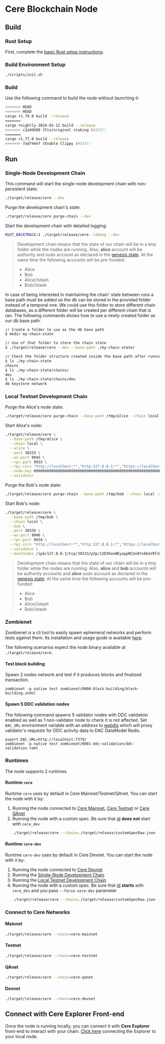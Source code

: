 # Cere Blockchain Node

## Build

### Rust Setup

First, complete the [basic Rust setup instructions](./docs/rust-setup.md).

### Build Environment Setup

```sh
./scripts/init.sh
```

### Build

Use the following command to build the node without launching it:

```sh
<<<<<<< HEAD
<<<<<<< HEAD
cargo +1.79.0 build --release
=======
cargo +nightly-2024-03-12 build --release
>>>>>>> c2a9d508 (Fix/original staking (#322))
=======
cargo +1.77.0 build --release
>>>>>>> 7ad744e7 (Enable Clippy (#324))
```

## Run

### Single-Node Development Chain

This command will start the single-node development chain with non-persistent state:

```bash
./target/release/cere --dev
```

Purge the development chain's state:

```bash
./target/release/cere purge-chain --dev
```

Start the development chain with detailed logging:

```bash
RUST_BACKTRACE=1 ./target/release/cere -ldebug --dev
```

> Development chain means that the state of our chain will be in a tmp folder while the nodes are
> running. Also, **alice** account will be authority and sudo account as declared in the
> [genesis state](https://github.com/Cerebellum-Network/blockchain-node/blob/dev/node/service/src/chain_spec.rs#L241).
> At the same time the following accounts will be pre-funded:
> - Alice
> - Bob
> - Alice//stash
> - Bob//stash

In case of being interested in maintaining the chain' state between runs a base path must be added
so the db can be stored in the provided folder instead of a temporal one. We could use this folder
to store different chain databases, as a different folder will be created per different chain that
is ran. The following commands shows how to use a newly created folder as our db base path.

```bash
// Create a folder to use as the db base path
$ mkdir my-chain-state

// Use of that folder to store the chain state
$ ./target/release/cere --dev --base-path ./my-chain-state/

// Check the folder structure created inside the base path after running the chain
$ ls ./my-chain-state
chains
$ ls ./my-chain-state/chains/
dev
$ ls ./my-chain-state/chains/dev
db keystore network
```

### Local Testnet Development Chain
Purge the Alice's node state:
```bash
./target/release/cere purge-chain --base-path /tmp/alice --chain local -y
```
Start Alice's node:
```bash
./target/release/cere \
  --base-path /tmp/alice \
  --chain local \
  --alice \
  --port 30333 \
  --ws-port 9945 \
  --rpc-port 9933 \
  --rpc-cors "http://localhost:*","http:127.0.0.1:*","https://localhost:*","https:127.0.0.1:*","https://explorer.cere.network","https://polkadot.js.org" \
  --node-key 0000000000000000000000000000000000000000000000000000000000000001 \
  --validator
```
Purge the Bob's node state:
```bash
./target/release/cere purge-chain --base-path /tmp/bob --chain local -y
```
Start Bob's node:
```bash
./target/release/cere \
  --base-path /tmp/bob \
  --chain local \
  --bob \
  --port 30334 \
  --ws-port 9946 \
  --rpc-port 9934 \
  --rpc-cors "http://localhost:*","http:127.0.0.1:*","https://localhost:*","https:127.0.0.1:*","https://explorer.cere.network","https://polkadot.js.org" \
  --validator \
  --bootnodes /ip4/127.0.0.1/tcp/30333/p2p/12D3KooWEyoppNCUx8Yx66oV9fJnriXwCcXwDDUA2kj6vnc6iDEp
```

> Development chain means that the state of our chain will be in a tmp folder while the nodes are
> running. Also, **alice** and **bob** accounts will be authority accounts and **alice** sudo account as declared in the
> [genesis state](https://github.com/Cerebellum-Network/blockchain-node/blob/dev/node/service/src/chain_spec.rs#279).
> At the same time the following accounts will be pre-funded:
> - Alice
> - Bob
> - Alice//stash
> - Bob//stash

### Zombienet

Zombienet is a cli tool to easily spawn ephemeral networks and perform tests against them. Its installation and usage guide is available [here](https://github.com/paritytech/zombienet#usage).

The following scenarios expect the node binary available at `./target/release/cere`.

#### Test block building

Spawn 2 nodes network and test if it produces blocks and finalized transaction.

```console
zombienet -p native test zombienet/0000-block-building/block-building.zndsl
```

#### Spawn 5 DDC validation nodes

The following command spawns 5 validator nodes with DDC validation enabled as well as 1 non-validator node to check it is not affected. Set `DAC_URL` environment variable with an address to [webdis](https://webd.is/) which will proxy validator's requests for DDC activity data to DAC DataModel Redis.

```console
export DAC_URL=http://localhost:7379/
zombienet -p native test zombienet/0001-ddc-validation/ddc-validation.toml
```

### Runtimes

The node supports 2 runtimes.

#### Runtime `cere`

Runtime `cere` uses by default in Cere Mainnet/Testnet/QAnet. You can start the node with it by:
1. Running the node connected to [Cere Mainnet](#mainnet), [Cere Testnet](#testnet) or [Cere QAnet](#qanet)
2. Running the node with a custom spec. Be sure that [id](https://github.com/Cerebellum-Network/blockchain-node/blob/dev-cere/node/service/src/chain_spec.rs#L265) **does not** start with `cere_dev`
    ```bash
    ./target/release/cere --chain=./target/release/customSpecRaw.json
    ```

#### Runtime `cere-dev`

Runtime `cere-dev` uses by default in Cere Devnet. You can start the node with it by:
1. Running the node connected to [Cere Devnet](#Devnet)
1. Running the [Single-Node Development Chain](#Single-Node-Development-Chain)
1. Running the [Local Testnet Development Chain](#local-testnet-development-chain)
1. Running the node with a custom spec. Be sure that [id](https://github.com/Cerebellum-Network/blockchain-node/blob/dev-cere/node/service/src/chain_spec.rs#L265) **starts** with `cere_dev` and you pass `--force-cere-dev` parameter
    ```bash
    ./target/release/cere --chain=./target/release/customSpecRaw.json --force-cere-dev
    ```

### Connect to Cere Networks

#### Mainnet

```bash
./target/release/cere --chain=cere-mainnet
```

#### Testnet

```bash
./target/release/cere --chain=cere-testnet
```

#### QAnet

```bash
./target/release/cere --chain=cere-qanet
```

#### Devnet

```bash
./target/release/cere --chain=cere-devnet
```

## Connect with Cere Explorer Front-end

Once the node is running locally, you can connect it with **Cere Explorer** front-end
to interact with your chain. [Click
here](https://explorer.cere.network/?rpc=ws://localhost:9944) connecting the Explorer to your
local node.
